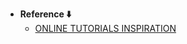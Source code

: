 - **Reference ⬇️**
  - [ONLINE TUTORIALS INSPIRATION](https://youtu.be/bqL4FqihRQg?si=RJ7t7LPNn9gF-FJj)
